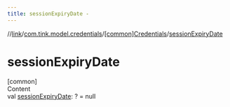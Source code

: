 ```yaml
---
title: sessionExpiryDate -
---
```

//[link](../../index.md)/[com.tink.model.credentials](../index.md)/[[common]Credentials](index.md)/[sessionExpiryDate](session-expiry-date.md)



# sessionExpiryDate  
[common]  
Content  
val [sessionExpiryDate](session-expiry-date.md): <ERROR CLASS>? = null  



